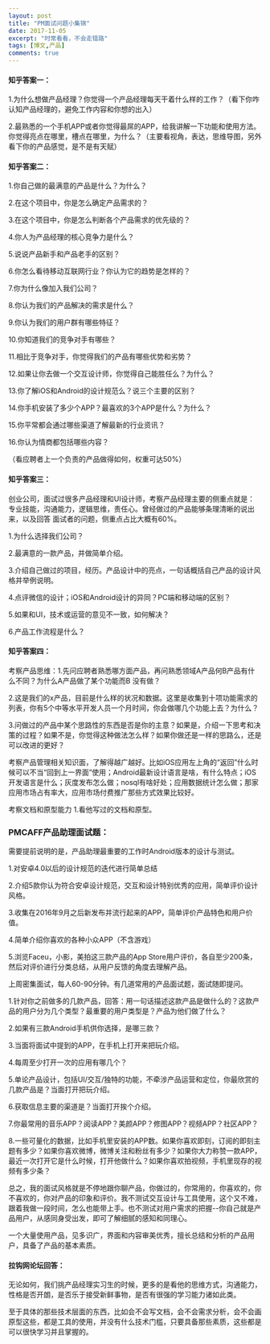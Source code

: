 ```yaml
---
layout: post
title: "PM面试问题小集锦"
date: 2017-11-05
excerpt: "时常看看，不会走错路"
tags: [博文,产品]
comments: true
---
```


#### 知乎答案一：

1.为什么想做产品经理？你觉得一个产品经理每天干着什么样的工作？（看下你咋认知产品经理的，避免工作内容和你想的出入）

2.最熟悉的一个手机APP或者你觉得最屌的APP，给我讲解一下功能和使用方法。你觉得亮点在哪里，槽点在哪里，为什么？（主要看视角，表达，思维导图，另外看下你的产品感觉，是不是有天赋）

#### 知乎答案二：

1.你自己做的最满意的产品是什么？为什么？

2.在这个项目中，你是怎么确定产品需求的？

3.在这个项目中，你是怎么判断各个产品需求的优先级的？

4.你人为产品经理的核心竞争力是什么？

5.说说产品新手和产品老手的区别？

6.你怎么看待移动互联网行业？你认为它的趋势是怎样的？

7.你为什么像加入我们公司？

8.你认为我们的产品解决的需求是什么？

9.你认为我们的用户群有哪些特征？

10.你知道我们的竞争对手有哪些？

11.相比于竞争对手，你觉得我们的产品有哪些优势和劣势？

12.如果让你去做一个交互设计师，你觉得自己能胜任么？为什么？

13.你了解iOS和Android的设计规范么？说三个主要的区别？

14.你手机安装了多少个APP？最喜欢的3个APP是什么？为什么？

15.你平常都会通过哪些渠道了解最新的行业资讯？

16.你认为情商都包括哪些内容？

（看应聘者上一个负责的产品做得如何，权重可达50%）

#### 知乎答案三：

创业公司，面试过很多产品经理和UI设计师，考察产品经理主要的侧重点就是：专业技能，沟通能力，逻辑思维，责任心。曾经做过的产品能够条理清晰的说出来，以及回答 面试者的问题，侧重点占比大概有60%。

1.为什么选择我们公司？

2.最满意的一款产品，并做简单介绍。

3.介绍自己做过的项目，经历。产品设计中的亮点，一句话概括自己产品的设计风格并举例说明。

4.点评微信的设计；iOS和Android设计的异同？PC端和移动端的区别？

5.如果和UI，技术或运营的意见不一致，如何解决？

6.产品工作流程是什么？

#### 知乎答案四：

考察产品思维：1.先问应聘者熟悉哪方面产品，再问熟悉领域A产品何B产品有什么不同？为什么A产品做了某个功能而B 没有做？

2.这是我们的x产品，目前是什么样的状况和数据。这里是收集到十项功能需求的列表，你有5个中等水平开发人员一个月时间，你会做哪几个功能上去？为什么？

3.问做过的产品中某个思路性的东西是否是你的主意？如果是，介绍一下思考和决策的过程？如果不是，你觉得这种做法怎么样？如果你做还是一样的思路么，还是可以改进的更好？

考察产品管理相关知识面，了解得越广越好。比如iOS应用左上角的“返回”什么时候可以不当“回到上一界面”使用；Android最新设计语言是啥，有什么特点；iOS开发语言是什么；灰度发布怎么做；nosql有啥好处；应用数据统计怎么做；那家应用市场占有率大，应用市场付费推广那些方式效果比较好。

考察文档和原型能力
1.看他写过的文档和原型。

### PMCAFF产品助理面试题：

需要提前说明的是，产品助理最重要的工作时Android版本的设计与测试。

1.对安卓4.0以后的设计规范的迭代进行简单总结

2.介绍5款你认为符合安卓设计规范，交互和设计特别优秀的应用，简单评价设计风格。

3.收集在2016年9月之后新发布并流行起来的APP，简单评价产品特色和用户价值。

4.简单介绍你喜欢的各种小众APP（不含游戏）

5.浏览Faceu，小影，美拍这三款产品的App Store用户评价，各自至少200条，然后对评价进行分类总结，从用户反馈的角度去理解产品。

上周密集面试，每人60-90分钟。有几道常用的产品面试题，面试随即提问。

1.针对你之前做多的几款产品，回答：用一句话描述这款产品是做什么的？这款产品的用户分为几个类型？最重要的用户类型是？产品为他们做了什么？

2.如果有三款Android手机供你选择，是哪三款？

3.当面将面试中提到的APP，在手机上打开来把玩介绍。

4.每周至少打开一次的应用有哪几个？

5.单论产品设计，包括UI/交互/独特的功能，不牵涉产品运营和定位，你最欣赏的几款产品是？当面打开把玩介绍。

6.获取信息主要的渠道是？当面打开挨个介绍。

7.你最常用的音乐APP？阅读APP？美颜APP？修图APP？视频APP？社区APP？

8.一些可量化的数据，比如手机里安装的APP数。如果你喜欢即刻，订阅的即刻主题有多少？如果你喜欢微博，微博关注和粉丝有多少？如果你大力称赞一款APP，最近一次打开它是什么时候，打开他做什么？如果你喜欢拍视频，手机里现存的视频有多少条？

总之，我的面试风格就是不停地跟你聊产品，你做过的，你常用的，你喜欢的，你不喜欢的，你对产品的印象和评价。我不测试交互设计与工具使用，这个又不难，跟着我做一段时间，怎么也能带上手。也不测试对用户需求的把握--你自己就是产品用户，从感同身受出发，即可了解细腻的感知和同理心。

一个大量使用产品，见多识广，界面和内容审美优秀，擅长总结和分析的产品用户，具备了产品的基本素质。

#### 拉钩网论坛回答：

无论如何，我们挑产品经理实习生的时候，更多的是看他的思维方式，沟通能力，性格是否开朗，是否乐于接受新鲜事物，是否有很强的学习能力诸如此类。

至于具体的那些技术层面的东西，比如会不会写文档，会不会需求分析，会不会画原型这些，都是工具的使用，并没有什么技术门槛，只要具备那些素质，这些都是可以很快学习并且掌握的。


















